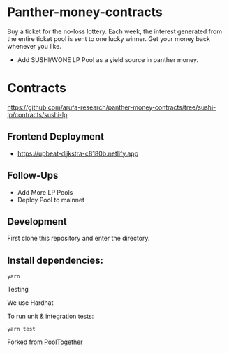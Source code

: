 # Panther-money-contracts
Buy a ticket for the no-loss lottery. Each week, the interest generated from the entire ticket pool is sent to one lucky winner. Get your money back whenever you like.

- Add SUSHI/WONE LP Pool as a yield source in panther money.

# Contracts

https://github.com/arufa-research/panther-money-contracts/tree/sushi-lp/contracts/sushi-lp

## Frontend Deployment
- https://upbeat-dijkstra-c8180b.netlify.app

## Follow-Ups
- Add More LP Pools
- Deploy Pool to mainnet

## Development
First clone this repository and enter the directory.

## Install dependencies:

```
yarn
```
Testing

We use Hardhat

To run unit & integration tests:
```
yarn test
```

Forked from [PoolTogether](https://github.com/pooltogether/pooltogether-pool-contracts)

